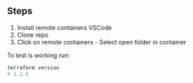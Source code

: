 ## Steps

1. Install remote containers VSCode
2. Clone repo
3. Click on remote containers - Select open folder in container 

To test is working run: 

```bash
terraform version
# 1.2.6
```